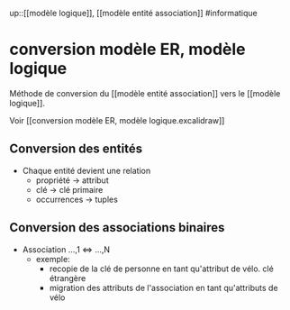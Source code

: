 up::[[modèle logique]], [[modèle entité association]]
#informatique 
# conversion modèle ER, modèle logique
Méthode de conversion du [[modèle entité association]] vers le [[modèle logique]].

Voir [[conversion modèle ER, modèle logique.excalidraw]]


## Conversion des entités
 - Chaque entité devient une relation
     - propriété -> attribut
     - clé -> clé primaire
     - occurrences -> tuples

## Conversion des associations binaires
- Association ...,1 <=> ...,N
    - exemple:
        - recopie de la clé de personne en tant qu'attribut de vélo. clé étrangère
        - migration des attributs de l'association en tant qu'attributs de vélo
